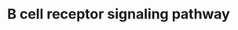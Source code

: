 ---
annotations:
- type: Pathway Ontology
  value: B cell receptor signaling pathway
authors:
- MaintBot
- AlexanderPico
- Christine Chichester
- Mkutmon
- Eweitz
description: 'The B cell receptor includes membrane and heavy chain molecules bound
  to a light chain and an Ig alpha (CD79A)/Ig beta (CD79B) heterodimer. Activation
  of the B cell receptor involves phosphorylation of the cytoplasmic immunoreceptor
  tyrosine-based activation motifs (ITAMs) present in Ig alpha and beta. This leads
  to activation of several non-receptor tyrosine kinases including those of the Src,
  Tec and Syk family of kinases. Downstream messengers include DAG, IP3, MAPK/ERK
  and JNK signaling modules.   Source: NetPath http://www.netpath.org/pathways?path_id=NetPath_12'
last-edited: 2021-05-23
organisms:
- Canis familiaris
redirect_from:
- /index.php/Pathway:WP1144
- /instance/WP1144
schema-jsonld:
- '@context': https://schema.org/
  '@id': https://wikipathways.github.io/pathways/WP1144.html
  '@type': Dataset
  creator:
    '@type': Organization
    name: WikiPathways
  description: 'The B cell receptor includes membrane and heavy chain molecules bound
    to a light chain and an Ig alpha (CD79A)/Ig beta (CD79B) heterodimer. Activation
    of the B cell receptor involves phosphorylation of the cytoplasmic immunoreceptor
    tyrosine-based activation motifs (ITAMs) present in Ig alpha and beta. This leads
    to activation of several non-receptor tyrosine kinases including those of the
    Src, Tec and Syk family of kinases. Downstream messengers include DAG, IP3, MAPK/ERK
    and JNK signaling modules.   Source: NetPath http://www.netpath.org/pathways?path_id=NetPath_12'
  keywords:
  - LIME1
  - ARPC3
  - LOC486589
  - Gene Symbol
  - CCNE1
  - ACTR2
  - ATP2B4
  - ELK1
  - IKBKB
  - AKT1
  - SHC1
  - HCLS1
  - PLEKHA1
  - RPS6KB1
  - CDK6
  - GTF2I
  - SH3BP2
  - JUN
  - RHOA
  - BCL6
  - IGHM
  - PRKCQ
  - MAPK1
  - FOXO1
  - BANK1
  - REL
  - GSK3B
  - RAP2A
  - DUSP6
  - PTPRC
  - CCNA2
  - STAT1
  - PIP4K2C
  - VAV1
  - BCL2L11
  - TEC
  - PPP3CA
  - PTK2
  - GAB2
  - DOK1
  - MAP3K7
  - VAV2
  - LOC490941
  - PPP3R1
  - CARD11
  - LYN
  - PIK3AP1
  - CASP7
  - PLCG1
  - BLNK
  - CYCS
  - HNRNPK
  - LCK
  - PTPN18
  - PIP5K1A
  - SYK
  - CD19
  - NCK1
  - DUSP4
  - BCL2
  - LCP2
  - PTPN11
  - MAP2K2
  - STAT3
  - FCGR2B
  - NEDD9
  - BCL10
  - ARPC4
  - PTPN6
  - WAS
  - DOK3
  - PDK2
  - FYN
  - PLEKHA2
  - PRKD1
  - PLCG2
  - GRB2
  - CD81
  - LAT2
  - IKBKG
  - CCND3
  - RELA
  - ITPR2
  - BRAF
  - PIP5K1C
  - GSK3A
  - ARPC2
  - CSK
  - CMTM3
  - SOS1
  - SOS2
  - CD5
  - CREB1
  - MAPK14
  - PPP3CB
  - ARPC1B
  - CD79A
  - PDPK1
  - RAPGEF1
  - CD22
  - BCAR1
  - RB1
  - GAB1
  - CR2
  - CRK
  - HCK
  - CDK4
  - NFATC3
  - CASP9
  - NFATC2
  - CCND2
  - MAP2K1
  - PIP5K1B
  - CBL
  - BLK
  - RAF1
  - DAPP1
  - SLA2
  - NFATC1
  - PILRB
  - INPP5D
  - RASGRP3
  - PIK3R1
  - CD72
  - RPS6KA1
  - RPS6
  - PRKCB
  - CBLB
  - PIP4K2A
  - MAPK4
  - PIK3CG
  - PRKCD
  - PTK2B
  - NFKBIA
  - SH2B2
  - CRKL
  - PIK3R2
  - RASA1
  - CHST15
  - ITK
  - MAP4K1
  - CHUK
  - ARPC5
  - CTNNB1
  - ATF2
  - PRKCE
  - CDK2
  - ACTR3
  - STAP1
  - PIP4K2B
  - MAPK8
  - ZAP70
  - BAX
  - CDK7
  - MAPK3
  - BTK
  - MAPKAPK2
  - ITPR1
  - CD79B
  license: CC0
  name: B cell receptor signaling pathway
seo: CreativeWork
title: B cell receptor signaling pathway
wpid: WP1144
---